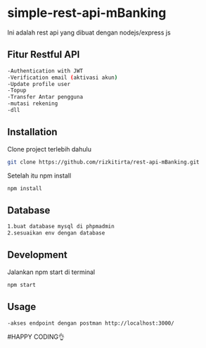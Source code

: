 # simple-rest-api-mBanking
Ini adalah rest api yang dibuat dengan nodejs/express js

## Fitur Restful API
```sh
-Authentication with JWT
-Verification email (aktivasi akun)
-Update profile user
-Topup
-Transfer Antar pengguna
-mutasi rekening
-dll
```
## Installation
Clone project terlebih dahulu
```sh
git clone https://github.com/rizkitirta/rest-api-mBanking.git
```
Setelah itu npm install
```sh
npm install
```

## Database
```sh
1.buat database mysql di phpmadmin
2.sesuaikan env dengan database
```
## Development
Jalankan npm start di terminal
```sh
npm start
```
## Usage
```sh
-akses endpoint dengan postman http://localhost:3000/
```
#HAPPY CODING👌

